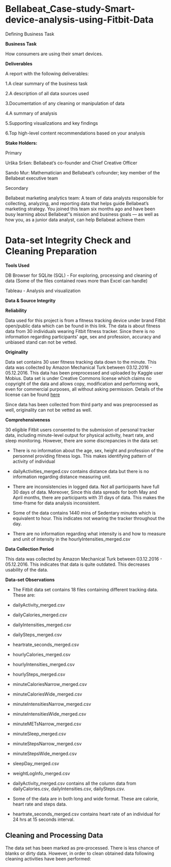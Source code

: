 # Bellabeat_Case-study-Smart-device-analysis-using-Fitbit-Data

Defining Business Task

**Business Task**

How consumers are using their smart devices.

**Deliverables**

A report with the following deliverables:

1.A clear summary of the business task

2.A description of all data sources used

3.Documentation of any cleaning or manipulation of data

4.A summary of analysis

5.Supporting visualizations and key findings

6.Top high-level content recommendations based on your analysis

**Stake Holders:**

Primary

Urška Sršen: Bellabeat’s co-founder and Chief Creative Officer

Sando Mur: Mathematician and Bellabeat’s cofounder; key member of the Bellabeat executive team

Secondary

Bellabeat marketing analytics team: A team of data analysts responsible for collecting, analyzing, and reporting data that helps guide Bellabeat’s marketing strategy. You joined this team six months ago and have been busy learning about Bellabeat’’s mission and business goals — as well as how you, as a junior data analyst, can help Bellabeat achieve them


# **Data-set Integrity Check and Cleaning Preparation**

**Tools Used**

DB Browser for SQLite (SQL) - For exploring, processing and cleaning of data (Some of the files contained rows more than Excel can handle)

Tableau - Analysis and visualization

 **Data & Source Integrity**

 **Reliability**

 Data used for this project is from a fitness tracking device under brand Fitbit open/public data which can be found in this link. The data is about fitness data from 30 individuals wearing Fitbit fitness tracker. Since there is no information regarding participants' age, sex and profession, accuracy and unbiased stand can not be vetted.

**Originality**

Data set contains 30 user fitness tracking data down to the minute. This data was collected by Amazon Mechanical Turk between 03.12.2016 - 05.12.2016. This data has been preprocessed and uploaded by Kaggle user Mobius. Data set is under Creative Commons license which claims no copyright of the data and allows copy, modification and performing work, even for commercial purposes, all without asking permission. Details of the license can be found [here](https://creativecommons.org/publicdomain/zero/1.0/)

Since data has been collected from third party and was preprocessed as well, originality can not be vetted as well.

**Comprehensiveness**

30 eligible Fitbit users consented to the submission of personal tracker data, including minute-level output for physical activity, heart rate, and sleep monitoring. However, there are some discrepancies in the data set:

* There is no information about the age, sex, height and profession of the personnel providing fitness logs. This makes identifying pattern of activity of individual

* dailyActivities_merged.csv contains distance data but there is no information regarding distance measuring unit.

* There are inconsistencies in logged data. Not all participants have full 30 days of data. Moreover, Since this data spreads for both May and April months, there are participants with 31 days of data. This makes the time-frame for data analysis inconsistent.

* Some of the data contains 1440 mins of Sedentary minutes which is equivalent to hour. This indicates not wearing the tracker throughout the day.

* There are no information regarding what intensity is and how to measure and unit of intensity in the hourlyIntensities_merged.csv

**Data Collection Period**

This data was collected by Amazon Mechanical Turk between 03.12.2016 - 05.12.2016. This indicates that data is quite outdated. This decreases usability of the data.

**Data-set Observations**

* The Fitbit data set contains 18 files containing different tracking data. These are:

- dailyActivity_merged.csv

- dailyCalories_merged.csv

- dailyIntensities_merged.csv

- dailySteps_merged.csv

- heartrate_seconds_merged.csv
  
- hourlyCalories_merged.csv

- hourlyIntensities_merged.csv

- hourlySteps_merged.csv
  
- minuteCaloriesNarrow_merged.csv
  
- minuteCaloriesWide_merged.csv
  
- minuteIntensitiesNarrow_merged.csv
  
- minuteIntensitiesWide_merged.csv

- minuteMETsNarrow_merged.csv

- minuteSleep_merged.csv

- minuteStepsNarrow_merged.csv

- minuteStepsWide_merged.csv

- sleepDay_merged.csv

- weightLogInfo_merged.csv

- dailyActivity_merged.csv contains all the column data from dailyCalories.csv, dailyIntensities.csv, dailySteps.csv.

- Some of the data are in both long and wide format. These are calorie, heart rate and steps data.

- heartrate_seconds_merged.csv contains heart rate of an individual for 24 hrs at 15 seconds interval.

## Cleaning and Processing Data

The data set has been marked as pre-processed. There is less chance of blanks or dirty data. However, in order to clean obtained data following cleaning activities have been performed:


